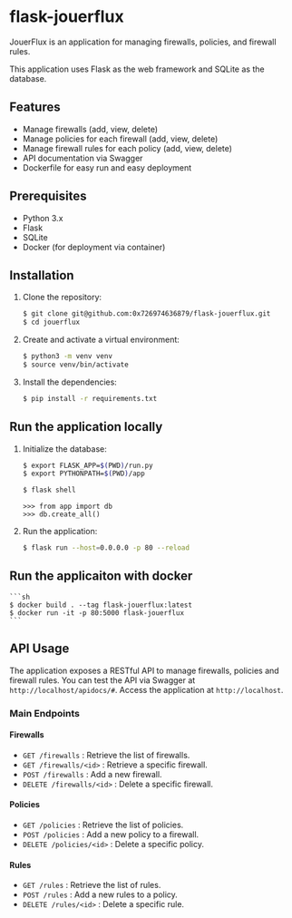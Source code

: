 # flask-jouerflux

JouerFlux is an application for managing firewalls, policies, and firewall rules.

This application uses Flask as the web framework and SQLite as the database.

## Features

- Manage firewalls (add, view, delete)
- Manage policies for each firewall (add, view, delete)
- Manage firewall rules for each policy (add, view, delete)
- API documentation via Swagger
- Dockerfile for easy run and easy deployment

## Prerequisites

- Python 3.x
- Flask
- SQLite
- Docker (for deployment via container)

## Installation

1. Clone the repository:

    ```sh
    $ git clone git@github.com:0x726974636879/flask-jouerflux.git
    $ cd jouerflux
    ```

2. Create and activate a virtual environment:

    ```sh
    $ python3 -m venv venv
    $ source venv/bin/activate
    ```

3. Install the dependencies:

    ```sh
    $ pip install -r requirements.txt
    ```

## Run the application locally

1. Initialize the database:

    ```sh
    $ export FLASK_APP=$(PWD)/run.py
    $ export PYTHONPATH=$(PWD)/app

    $ flask shell
    ```

    ```python3
    >>> from app import db
    >>> db.create_all()
    ```

2. Run the application:

    ```sh
    $ flask run --host=0.0.0.0 -p 80 --reload
    ```


## Run the applicaiton with docker
    ```sh
    $ docker build . --tag flask-jouerflux:latest
    $ docker run -it -p 80:5000 flask-jouerflux
    ```

## API Usage

The application exposes a RESTful API to manage firewalls, policies and firewall rules.
You can test the API via Swagger at `http://localhost/apidocs/#`.
Access the application at `http://localhost`.

### Main Endpoints

#### Firewalls

- `GET /firewalls`          : Retrieve the list of firewalls.
- `GET /firewalls/<id>`     : Retrieve a specific firewall.
- `POST /firewalls`         : Add a new firewall.
- `DELETE /firewalls/<id>`  : Delete a specific firewall.

#### Policies

- `GET /policies`           : Retrieve the list of policies.
- `POST /policies`          : Add a new policy to a firewall.
- `DELETE /policies/<id>`   : Delete a specific policy.

#### Rules

- `GET /rules`          : Retrieve the list of rules.
- `POST /rules`         : Add a new rules to a policy.
- `DELETE /rules/<id>`  : Delete a specific rule.
